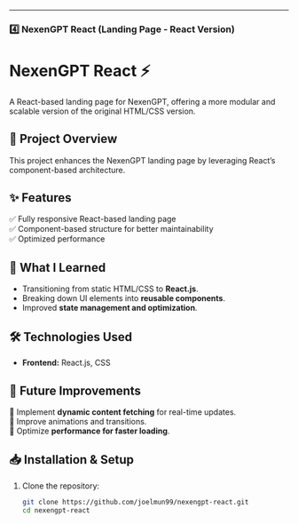 ---

### **4️⃣ NexenGPT React (Landing Page - React Version)**

# NexenGPT React ⚡  
A React-based landing page for NexenGPT, offering a more modular and scalable version of the original HTML/CSS version.

## 📌 Project Overview  
This project enhances the NexenGPT landing page by leveraging React’s component-based architecture.

## ✨ Features  
✅ Fully responsive React-based landing page  
✅ Component-based structure for better maintainability  
✅ Optimized performance  

## 📖 What I Learned  
- Transitioning from static HTML/CSS to **React.js**.  
- Breaking down UI elements into **reusable components**.  
- Improved **state management and optimization**.  

## 🛠 Technologies Used  
- **Frontend:** React.js, CSS  

## 🚀 Future Improvements  
🔹 Implement **dynamic content fetching** for real-time updates.  
🔹 Improve animations and transitions.  
🔹 Optimize **performance for faster loading**. 

## 📥 Installation & Setup  
1. Clone the repository:  
   ```bash
   git clone https://github.com/joelmun99/nexengpt-react.git
   cd nexengpt-react
